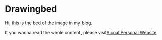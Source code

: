 # Drawingbed
Hi, this is the bed of the image in my blog.

If you wanna read the whole content, please visit[Aicnal'Personal Website](https://www.aicnal.fun)
